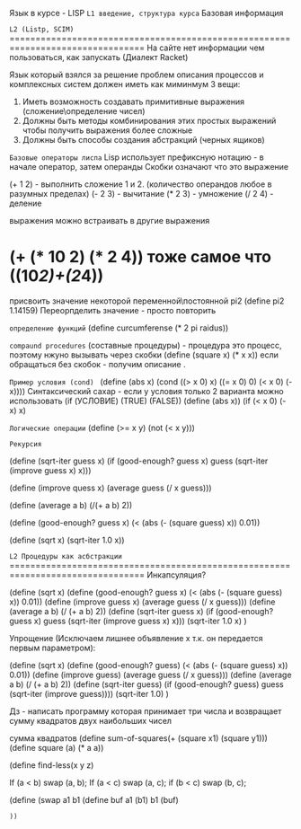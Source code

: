 Язык в курсе - LISP
`L1 введение, структура курса`
Базовая информация

`L2 (Listp, SCIM)` ================================================================================
На сайте нет информации чем пользоваться, как запускать (Диалект Racket)

Язык который взялся за решение проблем описания процессов и комплексных систем должен иметь как миминмум 3 вещи:
1) Иметь возможность создавать примитивные выражения (сложение\определение чисел)
2) Должны быть методы комбинирования этих простых выражений чтобы получить выражения более сложные
3) Должны быть способы создания абстракций (черных ящиков)

`Базовые операторы лиспа`
Lisp использует префиксную нотацию - в начале оператор, затем операнды
Скобки означают что это выражение

(+ 1 2) - выполнить сложение 1 и 2. (количество операндов любое в разумных пределах)
(- 2 3) - вычитание
(* 2 3) - умножение
(/ 2 4) - деление

выражения можно встраивать в другие выражения

(+ (* 10 2) (* 2 4)) тоже самое что ((10*2)+(2*4))
================================================================================
присвоить значение некоторой переменной\постоянной pi2
(define pi2 1.14159)
Переорпделить значение - просто повторить 

`определение функций`
(define curcumferense (* 2 pi raidus))

`compaund procedures` (составные процедуры) - процедура это процесс, поэтому нжуно вызывать через скобки
(define (square x) (* x x))
если обращаться без скобок - получим описание .

`Пример условия (cond) `
(define (abs x)
    (cond ((> x 0) x)
            ((= x 0) 0)
            (< x 0) (- x))))
Синтаксический сахар - если у условия только 2 варианта можно использовать  (if (УСЛОВИЕ) (TRUE) (FALSE))
 (define (abs x))
    (if (< x 0) (- x) x)

`Логические операции`
(define (>= x y)
    (not (< x y)))

`Рекурcия`

(define (sqrt-iter guess x)
    (if (good-enough? guess x) guess 
        (sqrt-iter (improve guess x) x)))

(define (improve quess x)
    (average guess (/ x guess)))

(define (average a b)
    (/(+ a b) 2))

(define (good-enough? guess x)
    (< (abs (- (square guess) x)) 0.01))

(define (sqrt x)
    (sqrt-iter 1.0 x))

`L2 Процедуры как асбстракции` ================================================================================
Инкапсуляция?

(define (sqrt x)
    (define (good-enough? guess x)
        (< (abs (- (square guess) x)) 0.01))
    (define (improve guess x)
        (average guess (/ x guess)))
    (define (average a b)
        (/ (+ a b) 2))
    (define (sqrt-iter guess x)
        (if (good-enough? guess x) guess (sqrt-iter (improve guess x) x)))
    (sqrt-iter 1.0 x)
    )

Упрощение (Исключаем лишнее объявление x т.к. он передается первым параметром):

(define (sqrt x)
    (define (good-enough? guess)
        (< (abs (- (square guess) x)) 0.01))
    (define (improve guess)
        (average guess (/ x guess)))
    (define (average a b)
        (/ (+ a b) 2))
    (define (sqrt-iter guess)
        (if (good-enough? guess) guess (sqrt-iter (improve guess))))
    (sqrt-iter 1.0)
    )

Дз - написать программу которая принимает три числа и возвращает сумму квадратов двух наибольших чисел

сумма квадратов
(define sum-of-squares(+ (square x1) (square y1)))
(define square (a)
    (* a a))

(define find-less(x y z)
   


If (a < b) swap (a, b);
If (a < c) swap (a, c);
if (b < c) swap (b, c);

(define (swap a1 b1 (define buf a1 (b1) b1 (buf)
    
    ))

   
